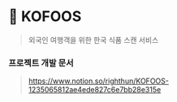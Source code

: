 # 📸 KOFOOS
> 외국인 여행객을 위한 한국 식품 스캔 서비스

### 프로젝트 개발 문서
> https://www.notion.so/righthun/KOFOOS-1235065812ae4ede827c6e7bb28e315e
